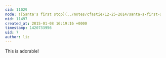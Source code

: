 ```yaml
---
cid: 11029
node: ![Santa's first stop](../notes/cfastie/12-25-2014/santa-s-first-stop)
nid: 11497
created_at: 2015-01-08 16:19:16 +0000
timestamp: 1420733956
uid: 7
author: liz
---
```


This is adorable!